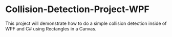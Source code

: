 # Collision-Detection-Project-WPF
This project will demonstrate how to do a simple collision detection inside of WPF and C# using Rectangles in a Canvas. 
